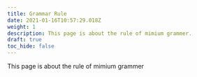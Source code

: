 ```yaml
---
title: Grammar Rule
date: 2021-01-16T10:57:29.018Z
weight: 1
description: This page is about the rule of mimium grammer.
draft: true
toc_hide: false
---
```

This page is about the rule of mimium grammer